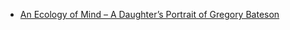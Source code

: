 - [An Ecology of Mind – A Daughter’s Portrait of Gregory Bateson](https://www.youtube.com/watch?v=nW3ovmBjQ9I)
